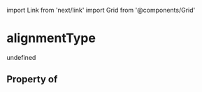 import Link from 'next/link'
import Grid from '@components/Grid'

# alignmentType

undefined

## Property of



